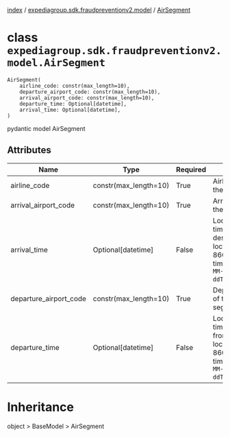 [index](index.md) /
[expediagroup.sdk.fraudpreventionv2.model](expediagroup.sdk.fraudpreventionv2.model.md)
/ [AirSegment](AirSegment.md)

# class `expediagroup.sdk.fraudpreventionv2.model.AirSegment`

```
AirSegment(
    airline_code: constr(max_length=10),
    departure_airport_code: constr(max_length=10),
    arrival_airport_code: constr(max_length=10),
    departure_time: Optional[datetime],
    arrival_time: Optional[datetime],
)
```

pydantic model AirSegment

## Attributes

| Name                   | Type                  | Required | Description                                                                                                            |
| ---------------------- | --------------------- | -------- | ---------------------------------------------------------------------------------------------------------------------- |
| airline_code           | constr(max_length=10) | True     | Airline code of the trip segment                                                                                       |
| arrival_airport_code   | constr(max_length=10) | True     | Arrival airport of the trip segment                                                                                    |
| arrival_time           | Optional\[datetime\]  | False    | Local date and time of arrival to destination location, in ISO-8601 date and time format `yyyy-MM-ddTHH:mm:ss.SSSZ`.   |
| departure_airport_code | constr(max_length=10) | True     | Departure airport of the trip segment                                                                                  |
| departure_time         | Optional\[datetime\]  | False    | Local date and time of departure from departure location, in ISO-8601 date and time format `yyyy-MM-ddTHH:mm:ss.SSSZ`. |

# Inheritance

object > BaseModel > AirSegment
